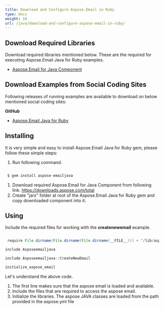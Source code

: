 ```yaml
---
title: Download and Configure Aspose.Email in Ruby
type: docs
weight: 10
url: /java/download-and-configure-aspose-email-in-ruby/
---
```



## **Download Required Libraries**
Download required libraries mentioned below. These are the required for executing Aspose.Email Java for Ruby examples.

- [Aspose.Email for Java Component](https://downloads.aspose.com/total)
## **Download Examples from Social Coding Sites**
Following releases of running examples are available to download on below mentioned social coding sites:

**GitHub**

- [Aspose.Email Java for Ruby](https://github.com/aspose-email/Aspose.Email-for-Java/tree/master/Plugins/Aspose_Email_Java_for_Ruby)
## **Installing**
It is very simple and easy to install Aspose.Email Java for Ruby gem, please follow these simple steps:

1. Run following command. 

``` java

 $ gem install aspose-emailjava

```

1. Download required Aspose.Email for Java Component from following link.
   <https://downloads.aspose.com/total>
1. Create "jars" folder at root of the Aspose.Email Java for Ruby gem and copy downloaded component into it.
## **Using**
Include the required files for working with the **createnewemail** example.

``` java

 require File.dirname(File.dirname(File.dirname(__FILE__))) + '/lib/aspose-emailjava'

include Asposeemailjava

include Asposeemailjava::CreateNewEmail

initialize_aspose_email

```

Let's understand the above code.

1. The first line makes sure that the aspose email is loaded and available.
1. Include the files that are required to access the aspose email.
1. Initialize the libraries. The aspose JAVA classes are loaded from the path provided in the aspose.yml file
